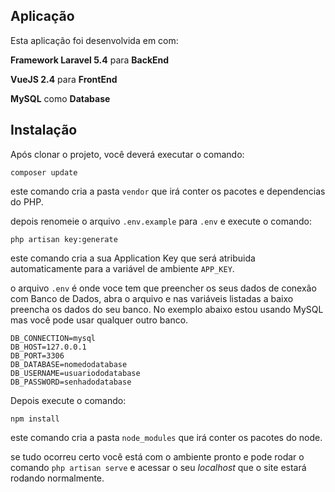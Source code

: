 ## Aplicação

Esta aplicação foi desenvolvida em com:

**Framework Laravel 5.4** para **BackEnd** 

**VueJS 2.4** para **FrontEnd**

**MySQL** como **Database**

## Instalação

Após clonar o projeto, você deverá executar o comando:

    composer update

este comando cria a pasta `vendor` que irá conter os pacotes e dependencias do PHP.

depois renomeie o arquivo `.env.example` para `.env` e execute o comando:

    php artisan key:generate
    
este comando cria a sua Application Key que será atribuida automaticamente para a variável de ambiente `APP_KEY`. 

o arquivo `.env` é onde voce tem que preencher os seus dados de conexão com Banco de Dados, abra o arquivo e nas variáveis listadas a baixo preencha os dados do seu banco. No exemplo abaixo estou usando MySQL mas você pode usar qualquer outro banco.

    DB_CONNECTION=mysql
    DB_HOST=127.0.0.1
    DB_PORT=3306
    DB_DATABASE=nomedodatabase
    DB_USERNAME=usuariododatabase
    DB_PASSWORD=senhadodatabase

Depois execute o comando:

    npm install
    
este comando cria a pasta `node_modules` que irá conter os pacotes do node.

se tudo ocorreu certo você está com o ambiente pronto e pode rodar o comando `php artisan serve` e acessar o seu _localhost_ que o site estará rodando normalmente.
